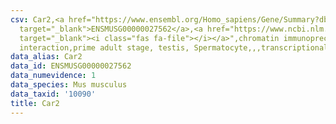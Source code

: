 ```yaml
---
csv: Car2,<a href="https://www.ensembl.org/Homo_sapiens/Gene/Summary?db=core;g=ENSMUSG00000027562"
  target="_blank">ENSMUSG00000027562</a>,<a href="https://www.ncbi.nlm.nih.gov/pubmed/25450459"
  target="_blank"><i class="fas fa-file"></i></a>",chromatin immunoprecipitation assay,direct
  interaction,prime adult stage, testis, Spermatocyte,,,transcriptional regulation,
data_alias: Car2
data_id: ENSMUSG00000027562
data_numevidence: 1
data_species: Mus musculus
data_taxid: '10090'
title: Car2
---
```

